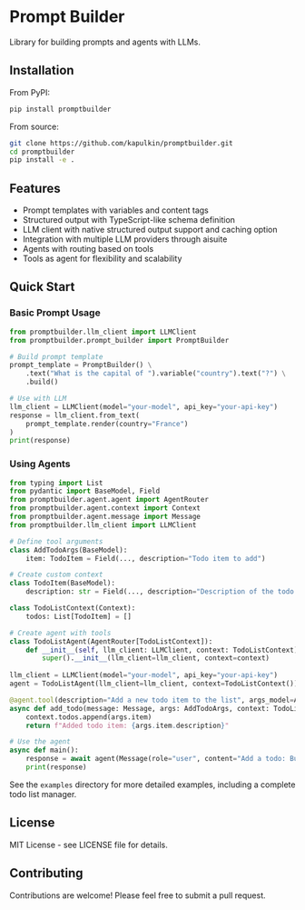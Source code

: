 # Prompt Builder

Library for building prompts and agents with LLMs.

## Installation

From PyPI:
```bash
pip install promptbuilder
```

From source:
```bash
git clone https://github.com/kapulkin/promptbuilder.git
cd promptbuilder
pip install -e .
```

## Features

- Prompt templates with variables and content tags
- Structured output with TypeScript-like schema definition
- LLM client with native structured output support and caching option
- Integration with multiple LLM providers through aisuite
- Agents with routing based on tools
- Tools as agent for flexibility and scalability

## Quick Start

### Basic Prompt Usage

```python
from promptbuilder.llm_client import LLMClient
from promptbuilder.prompt_builder import PromptBuilder

# Build prompt template
prompt_template = PromptBuilder() \
    .text("What is the capital of ").variable("country").text("?") \
    .build()

# Use with LLM
llm_client = LLMClient(model="your-model", api_key="your-api-key")
response = llm_client.from_text(
    prompt_template.render(country="France")
)
print(response)
```

### Using Agents

```python
from typing import List
from pydantic import BaseModel, Field
from promptbuilder.agent.agent import AgentRouter
from promptbuilder.agent.context import Context
from promptbuilder.agent.message import Message
from promptbuilder.llm_client import LLMClient

# Define tool arguments
class AddTodoArgs(BaseModel):
    item: TodoItem = Field(..., description="Todo item to add")

# Create custom context
class TodoItem(BaseModel):
    description: str = Field(..., description="Description of the todo item")

class TodoListContext(Context):
    todos: List[TodoItem] = []

# Create agent with tools
class TodoListAgent(AgentRouter[TodoListContext]):
    def __init__(self, llm_client: LLMClient, context: TodoListContext):
        super().__init__(llm_client=llm_client, context=context)
    
llm_client = LLMClient(model="your-model", api_key="your-api-key")
agent = TodoListAgent(llm_client=llm_client, context=TodoListContext())

@agent.tool(description="Add a new todo item to the list", args_model=AddTodoArgs)
async def add_todo(message: Message, args: AddTodoArgs, context: TodoListContext) -> str:
    context.todos.append(args.item)
    return f"Added todo item: {args.item.description}"

# Use the agent
async def main():
    response = await agent(Message(role="user", content="Add a todo: Buy groceries"))
    print(response)

```

See the `examples` directory for more detailed examples, including a complete todo list manager.

## License

MIT License - see LICENSE file for details.

## Contributing

Contributions are welcome! Please feel free to submit a pull request.